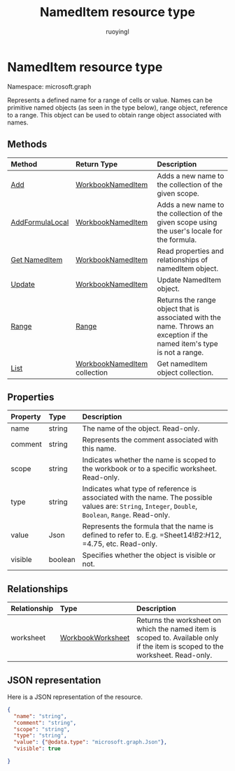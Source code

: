 ﻿---
title: "NamedItem resource type"
description: "Represents a defined name for a range of cells or value. Names can be primitive named objects (as seen in the type below), range object, reference to a range. This object can be used to obtain range object associated with names."
localization_priority: Normal
author: "ruoyingl"
ms.prod: ""
doc_type: resourcePageType
---

# NamedItem resource type

Namespace: microsoft.graph

Represents a defined name for a range of cells or value. Names can be primitive named objects (as seen in the type below), range object, reference to a range. This object can be used to obtain range object associated with names.

## Methods

| Method                                                 | Return Type                                  | Description                                                                                                             |
| :----------------------------------------------------- | :------------------------------------------- | :---------------------------------------------------------------------------------------------------------------------- |
| [Add](../api/nameditem-add.md)                         | [WorkbookNamedItem](nameditem.md)            | Adds a new name to the collection of the given scope.                                                                   |
| [AddFormulaLocal](../api/nameditem-addformulalocal.md) | [WorkbookNamedItem](nameditem.md)            | Adds a new name to the collection of the given scope using the user's locale for the formula.                           |
| [Get NamedItem](../api/nameditem-get.md)               | [WorkbookNamedItem](nameditem.md)            | Read properties and relationships of namedItem object.                                                                  |
| [Update](../api/nameditem-update.md)                   | [WorkbookNamedItem](nameditem.md)            | Update NamedItem object.                                                                                                |
| [Range](../api/nameditem-range.md)                     | [Range](range.md)                            | Returns the range object that is associated with the name. Throws an exception if the named item's type is not a range. |
| [List](../api/nameditem-list.md)                       | [WorkbookNamedItem](nameditem.md) collection | Get namedItem object collection.                                                                                        |

## Properties

| Property | Type    | Description                                                                                                                                          |
| :------- | :------ | :--------------------------------------------------------------------------------------------------------------------------------------------------- |
| name     | string  | The name of the object. Read-only.                                                                                                                   |
| comment  | string  | Represents the comment associated with this name.                                                                                                    |
| scope    | string  | Indicates whether the name is scoped to the workbook or to a specific worksheet. Read-only.                                                          |
| type     | string  | Indicates what type of reference is associated with the name. The possible values are: `String`, `Integer`, `Double`, `Boolean`, `Range`. Read-only. |
| value    | Json    | Represents the formula that the name is defined to refer to. E.g. =Sheet14!$B$2:$H$12, =4.75, etc. Read-only.                                        |
| visible  | boolean | Specifies whether the object is visible or not.                                                                                                      |

## Relationships

| Relationship | Type                              | Description                                                                                                                   |
| :----------- | :-------------------------------- | :---------------------------------------------------------------------------------------------------------------------------- |
| worksheet    | [WorkbookWorksheet](worksheet.md) | Returns the worksheet on which the named item is scoped to. Available only if the item is scoped to the worksheet. Read-only. |

## JSON representation

Here is a JSON representation of the resource.

<!-- {
  "blockType": "resource",
  "optionalProperties": [

  ],
  "baseType": "microsoft.graph.entity",
  "@odata.type": "microsoft.graph.workbookNamedItem"
}-->

```json
{
  "name": "string",
  "comment": "string",
  "scope": "string",
  "type": "string",
  "value": {"@odata.type": "microsoft.graph.Json"},
  "visible": true

}

```

<!-- uuid: 8fcb5dbc-d5aa-4681-8e31-b001d5168d79
2015-10-25 14:57:30 UTC -->

<!-- {
  "type": "#page.annotation",
  "description": "NamedItem resource",
  "keywords": "",
  "section": "documentation",
  "tocPath": ""
}-->
